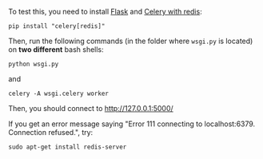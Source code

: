 To test this, you need to install [Flask](https://flask.palletsprojects.com/en/2.0.x/) and [Celery with redis](https://docs.celeryproject.org/en/stable/getting-started/introduction.html#installation):

    pip install "celery[redis]"

Then, run the following commands (in the folder where `wsgi.py` is located) on **two different** bash shells:

    python wsgi.py

and

    celery -A wsgi.celery worker

Then, you should connect to http://127.0.0.1:5000/

If you get an error message saying "Error 111 connecting to localhost:6379. Connection refused.", try:

    sudo apt-get install redis-server